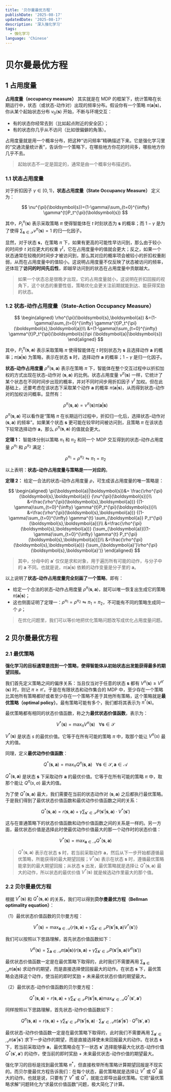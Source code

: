 ```yaml
---
title: '贝尔曼最优方程'
publishDate: '2025-08-17'
updatedDate: '2025-08-17'
description: '深入强化学习'
tags:
  - 强化学习
language: 'Chinese'
---
```


# 贝尔曼最优方程

## 1 占用度量

**占用度量（occupancy measure）** 其实就是在 MDP 的框架下，统计策略在长期运行中，状态（或状态-动作对）出现的频率分布。假设你有一个策略 $\pi(\boldsymbol{a}|\boldsymbol{s})$，你从某个起始状态分布 $v_0(\boldsymbol{s})$ 开始，不断与环境交互：

- 有的状态你经常去到（比如起点附近的安全区）；
- 有的状态你几乎从不访问（比如很偏僻的角落）。

占用度量就是用一个概率分布，把这种“访问频率”精确描述下来。它是强化学习里的“交通流量统计表”，告诉你一个策略下，在哪些地方你花的时间多，哪些地方你几乎不去。

> 起始状态不一定是固定的，通常是由一个概率分布描述的。

### 1.1 状态占用度量

对于折扣因子 $\gamma \in [0,1)$，**状态占用度量（State Occupancy Measure）** 定义为：

$$
\nu^{\pi}(\boldsymbol{s})=(1-\gamma)\sum_{t=0}^{\infty} \gamma^{t}P_t^{\pi}(\boldsymbol{s})
$$

其中，$P_t^{\pi}(\boldsymbol{s})$ 表示采取策略 $\pi$ 使得智能体在 $t$ 时刻状态为 $\boldsymbol{s}$ 的概率；而 $1-\gamma$ 是为了使得 $\sum_{\boldsymbol{s} \in \mathcal{S}} \nu^{\pi}(\boldsymbol{s})=1$ 的归一化因子。

显然，对于状态 $\boldsymbol{s}$，在策略 $\pi$ 下，如果有更高的可能性早访问到，那么由于较小的时间步 $t$ 对应更大的权重 $\gamma^t$，它在占用度量中的值就会更大；反之，如果一个状态通常在较晚的时间步才被访问到，那么其对应的概率项会被较小的折扣权重削弱，从而在占用度量中的值较小。这说明占用度量不仅反映了状态被访问的频率，还体现了**访问的时间先后性**，即越早访问到的状态在占用度量中贡献越大。

> 如果一个状态总是很晚才出现，它的占用度量就小，这说明在折扣回报的视角下，这个状态的重要性低，策略优化会更关注前期就能到达、能获得奖励的状态。

### 1.2 状态-动作占用度量（State-Action Occupancy Measure）

$$
\begin{aligned}
\rho^{\pi}(\boldsymbol{s},\boldsymbol{a})
&=(1-\gamma)\sum_{t=0}^{\infty} \gamma^{t}P_t^{\pi}(\boldsymbol{s},\boldsymbol{a})\\
&=(1-\gamma)\sum_{t=0}^{\infty} \gamma^{t}P_t^{\pi}(\boldsymbol{s})\pi (\boldsymbol{a}|\boldsymbol{s})
\end{aligned}
$$

其中，$P_t^{\pi}(\boldsymbol{s},\boldsymbol{a})$ 表示采取策略 $\pi$ 使得智能体在 $t$ 时刻状态为 $\boldsymbol{s}$ 且选择动作 $\boldsymbol{a}$ 的概率；$\pi (\boldsymbol{a}|\boldsymbol{s})$ 为策略，表示在状态 $\boldsymbol{s}$ 时，选择动作 $\boldsymbol{a}$ 的概率；$1-\gamma$ 是归一化因子。

**状态–动作占用度量** $\rho^{\pi}(\boldsymbol{s},\boldsymbol{a})$ 表示在策略 $\pi$ 下，智能体在整个交互过程中以折扣加权的方式出现在状态–动作对 $(\boldsymbol{s},\boldsymbol{a})$ 的比例。状态占用度量 $\nu^{\pi}(\boldsymbol{s})$ 一样，它统计了某个状态在不同时间步出现的概率，并对不同时间步用折扣因子 $\gamma^t$ 加权。但在此基础上，还要考虑在该状态下采取某个动作 $\boldsymbol{a}$ 的概率 $\pi (\boldsymbol{a}|\boldsymbol{s})$，从而得到状态–动作对的加权访问概率。显然有：

$$
\rho^{\pi}(\boldsymbol{s},\boldsymbol{a})=
\nu^{\pi}(\boldsymbol{s})\pi (\boldsymbol{a}|\boldsymbol{s})
$$

$\rho^{\pi}(\boldsymbol{s},\boldsymbol{a})$ 可以看作是“策略 $\pi$ 在长期运行过程中，折扣归一化后，选择状态–动作对 $(\boldsymbol{s},\boldsymbol{a})$ 的频率”。如果某个状态 $\boldsymbol{s}$ 更可能在较早时间被访问到，且策略 $\pi$ 在该状态下较常选择动作 $\boldsymbol{a}$，那么 $\rho^{\pi}(\boldsymbol{s},\boldsymbol{a})$ 的值就会更大。

**定理 1：** 智能体分别以策略 $\pi_1$ 和 $\pi_2$ 和同一个 MDP 交互得到的状态–动作占用度量 $\rho^{\pi_1}$ 和 $\rho^{\pi_2}$ 满足：

$$
\rho^{\pi_1}=\rho^{\pi_2} \leftrightharpoons \pi_1 =\pi_2
$$

以上表明：**状态–动作占用度量与策略是一一对应的**。

**定理 2：** 给定一合法的状态–动作占用度量 $\rho$，可生成该占用度量的唯一策略是：

$$
\begin{aligned}
\pi(\boldsymbol{a}|\boldsymbol{s})&=
\frac{\rho^{\pi}(\boldsymbol{s},\boldsymbol{a})}
{\nu^{\pi}(\boldsymbol{s})}\\
&=\frac{\rho^{\pi}(\boldsymbol{s},\boldsymbol{a})}
{(1-\gamma)\sum_{t=0}^{\infty} \gamma^{t}P_t^{\pi}(\boldsymbol{s})}\\
&=\frac{\rho^{\pi}(\boldsymbol{s},\boldsymbol{a})}
{(1-\gamma)\sum_{t=0}^{\infty} \gamma^{t}
\sum_{\boldsymbol{a}}
P_t^{\pi}(\boldsymbol{s},\boldsymbol{a})}\\
&=\frac{\rho^{\pi}(\boldsymbol{s},\boldsymbol{a})}
{\sum_{\boldsymbol{a}}[(1-\gamma)\sum_{t=0}^{\infty} \gamma^{t}
P_t^{\pi}(\boldsymbol{s},\boldsymbol{a})]}\\
&=\frac{\rho^{\pi}(\boldsymbol{s},\boldsymbol{a})}
{\sum_{\boldsymbol{a}'}\rho^{\pi}(\boldsymbol{s},\boldsymbol{a}')}
\end{aligned}
$$

> 其中，分母中的 $\boldsymbol{a}'$ 仅仅是求和对象，用于遍历所有可能的动作，与分子中的 $\boldsymbol{a}$ 不同。也就是说，$\pi(\boldsymbol{a}|\boldsymbol{s})$ 依赖的动作变量是分子里的 $\boldsymbol{a}$。

以上说明了**状态–动作占用度量完全刻画了一个策略**，即有：

- 给定一个合法的状态–动作占用度量 $\rho^{\pi}(\boldsymbol{s},\boldsymbol{a})$，就可以唯一恢复出生成它的策略 $\pi(\boldsymbol{a}|\boldsymbol{s})$；
- 这也侧面证明了定理一：$\rho^{\pi_1}=\rho^{\pi_2} \leftrightharpoons \pi_1 =\pi_2$，不可能有不同的策略生成同一个 $\rho$；

> 在优化问题里，我们可以等价地把优化策略问题改写成优化占用度量问题。

## 2 贝尔曼最优方程

### 2.1 最优策略

**强化学习的目标通常是找到一个策略，使得智能体从初始状态出发能获得最多的期望回报。**

我们首先定义策略之间的偏序关系：当且仅当对于任意的状态 $\boldsymbol{s}$ 都有 $V^{\pi}(\boldsymbol{s})\geq V^{\pi '}(\boldsymbol{s})$ 时，则记 $\pi \geq \pi '$。于是在有限状态和动作集合的 MDP 中，至少存在一个策略比其他所有策略都好或者至少存在一个策略不差于其他所有策略，这个策略就是**最优策略（optimal policy）**。最有策略可能有多个，我们都将其表示为 $\pi^{*}(\boldsymbol{s})$。

最优策略都有相同的状态价值函数，称之为**最优状态价值函数**，表示为：

$$
V^{*}(\boldsymbol{s})=\max_{\pi}V^{\pi}(\boldsymbol{s}) \ \ \ \forall \boldsymbol{s} \in \mathcal{S}
$$

$V^*(\boldsymbol{s})$ 是状态 $s$ 的最优价值。它等于在所有可能的策略 $\pi$ 中，取那个能让 $V^\pi(s)$ 最大的值。

同理，定义**最优动作价值函数**：

$$
Q^{*}(\boldsymbol{s},\boldsymbol{a})
=\max_{\pi}Q^{\pi}(\boldsymbol{s},\boldsymbol{a})
\ \ \ \forall \boldsymbol{s} \in \mathcal{S},\boldsymbol{a} \in \mathcal{A}
$$

$Q^*(\boldsymbol{s},\boldsymbol{a})$ 是状态 $\boldsymbol{s}$ 下采取动作 $\boldsymbol{a}$ 的最优价值。它等于在所有可能的策略 $\pi$ 中，取那个能让 $Q^\pi(s,a)$ 最大的值。

为了使 $Q^*(\boldsymbol{s},\boldsymbol{a})$ 最大，我们需要在当前的状态动作对 $(\boldsymbol{s},\boldsymbol{a})$ 之后都执行最优策略。于是我们得到了最优状态价值函数和最优动作价值函数之间的关系：

$$
Q^{*}(\boldsymbol{s},\boldsymbol{a}) = 
r(\boldsymbol{s},\boldsymbol{a})+\gamma
\sum_{\boldsymbol{s}' \in \mathcal{S}}
P(\boldsymbol{s}'|\boldsymbol{s},\boldsymbol{a}) \cdot V^{*}(\boldsymbol{s}')
$$

这与在普通策略下的状态价值函数和动作价值函数之间的关系是一样的。另一方面，最优状态价值是选择此时使最优动作价值最大的那一个动作时的状态价值：

$$
V^{*}(\boldsymbol{s})=\max_{\boldsymbol{a} \in \mathcal{A}}Q^{*}(\boldsymbol{s},\boldsymbol{a})
$$

> $Q^{*}(\boldsymbol{s},\boldsymbol{a})$ 表示在状态 $\boldsymbol{s}$ 时，若当前采取动作 $\boldsymbol{a}$，然后从下一步开始都遵循最优策略，所能获得的最大期望回报；$V^{*}(\boldsymbol{s})$ 表示在状态 $\boldsymbol{s}$ 时，遵循最优策略能拿到的最大期望回报；从状态 $\boldsymbol{s}$ 出发，最优策略就是选择让 $Q^*(\boldsymbol{s},\boldsymbol{a})$ 最大的动作，所以状态的最优价值 $V^{*}(\boldsymbol{s})$ 就是候选动作里最大的那个值。

### 2.2 贝尔曼最优方程

根据 $V^{*}(\boldsymbol{s})$ 和 $Q^{*}(\boldsymbol{s},\boldsymbol{a})$ 的关系，我们可以得到**贝尔曼最优方程（Bellman optimality equation）**：

（1）最优状态价值函数的贝尔曼方程：

$$
V^{*}(\boldsymbol{s})=\max_{\boldsymbol{a} \in \mathcal{A}}\{
r(\boldsymbol{s},\boldsymbol{a})+\gamma
\sum_{\boldsymbol{s}'\in \mathcal{S}} 
P(\boldsymbol{s}'|\boldsymbol{s},\boldsymbol{a})
V^{*}(\boldsymbol{s}')
\}
$$

我们可以按照以下思路理解，首先状态价值函数如下：

$$
V^{\pi}(\boldsymbol{s})=\sum_{\boldsymbol{a} \in \mathcal{A}} \pi(\boldsymbol{a}|\boldsymbol{s}) 
\left(  r(\boldsymbol{s},\boldsymbol{a})+\gamma  \sum_{\boldsymbol{s}'\in \mathcal{S}}P(\boldsymbol{s}'|\boldsymbol{s},\boldsymbol{a}) 
V^{\pi}(\boldsymbol{s}')
\right)
$$

最优状态价值函数一定是在最优策略下取得的，此时我们不需要再用 $\sum_{\boldsymbol{a} \in \mathcal{A}} \pi(\boldsymbol{a}|\boldsymbol{s})$ 求动作的期望，而是直接选择使回报最大的动作。在状态 $\boldsymbol{s}$ 下，最优策略会选择这个动作，使当前的即时奖励 + 未来最优状态价值的期望最大。

（2）最优状态-动作价值函数的贝尔曼方程：

$$
Q^{*}(\boldsymbol{s},\boldsymbol{a}) = 
r(\boldsymbol{s},\boldsymbol{a})+\gamma
\sum_{\boldsymbol{s}' \in \mathcal{S}}
P(\boldsymbol{s}'|\boldsymbol{s},\boldsymbol{a}) \max_{\boldsymbol{a}' \in \mathcal{A}} Q^{*}(\boldsymbol{s}',\boldsymbol{a}')
$$

同样按照以下思路理解，首先状态-动作价值函数如下：

$$
Q^{\pi}(\boldsymbol{s},\boldsymbol{a})
=r(\boldsymbol{s},\boldsymbol{a})+\gamma \sum_{\boldsymbol{s}'\in \mathcal{S}}P(\boldsymbol{s}'|\boldsymbol{s},\boldsymbol{a}) \cdot  \sum_{\boldsymbol{a}' \in \mathcal{A}} \pi(\boldsymbol{a}'|\boldsymbol{s}') \cdot
Q^{\pi}(\boldsymbol{s}',\boldsymbol{a}')
$$

最优状态-动作价值函数一定是在最优策略下取得的，此时我们不需要再用 $\sum_{\boldsymbol{a}' \in \mathcal{A}} \pi(\boldsymbol{a}'|\boldsymbol{s}')$ 求下一步动作的期望，而是直接选择使未来回报最大的动作。在状态 $\boldsymbol{s}$ 下，若当前采取动作 $\boldsymbol{a}$，最优策略会在下一状态 $\boldsymbol{s}'$ 选择能够最大化状态-动作价值 $Q^{*}(\boldsymbol{s}',\boldsymbol{a}')$ 的动作，使当前的即时奖励 + 未来最优状态-动作价值的期望最大。

强化学习的目标是找到最优策略 $\pi^{*}$，但直接枚举所有策略计算期望回报是不现实的。而贝尔曼最优方程告诉我们：在每个状态，最优策略就是选择让 $V^{*}$ 或 $Q^{*}$ 最大的动作。也就是说，只要有了 $V^{*}$ 或 $Q^{*}$，就能立即导出最优策略。它把“最优策略求解”问题转化为“求最优价值函数”问题，极大简化了计算。
